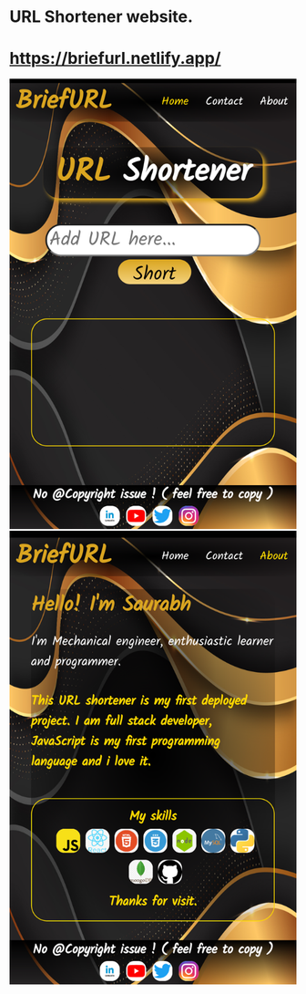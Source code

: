 
# URL Shortener website.

# https://briefurl.netlify.app/ 

<img src="Count the Steps/public/BriefSnap-1.png" alt="website snap-1" title="URL Shortener">
<img src="Count the steps/public/BriefSnap-2.png" alt="website snap-1" title="URL Shortener">


